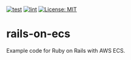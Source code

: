 [![test](https://github.com/reireias/rails-on-ecs/workflows/test/badge.svg)](https://github.com/reireias/rails-on-ecs/actions) [![lint](https://github.com/reireias/rails-on-ecs/workflows/lint/badge.svg)](https://github.com/reireias/rails-on-ecs/actions) [![License: MIT](https://img.shields.io/badge/License-MIT-yellow.svg)](https://opensource.org/licenses/MIT)

# rails-on-ecs
Example code for Ruby on Rails with AWS ECS.
